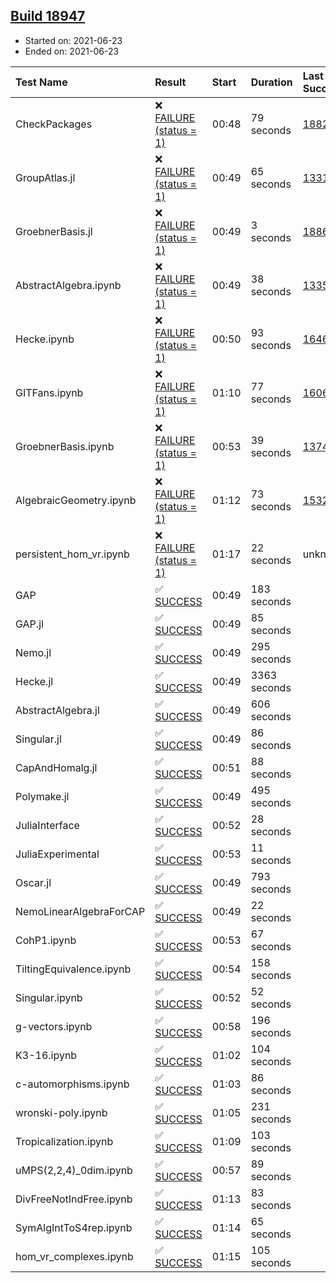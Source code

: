 ## [Build 18947](https://oscarci.mathematik.uni-kl.de/job/oscar/18947/)

* Started on: 2021-06-23
* Ended on: 2021-06-23

| Test Name    | Result | Start | Duration | Last Success | First Failure |
|:-------------|:-------|:------|:---------|:-------------|:--------------|
| CheckPackages | ❌ [FAILURE (status = 1)](https://oscarci.mathematik.uni-kl.de/job/oscar/18947/artifact/logs/build-18947/CheckPackages.log) | 00:48 | 79 seconds | [18822](https://oscarci.mathematik.uni-kl.de/job/oscar/18822/) | [18823](https://oscarci.mathematik.uni-kl.de/job/oscar/18823/) |
| GroupAtlas.jl | ❌ [FAILURE (status = 1)](https://oscarci.mathematik.uni-kl.de/job/oscar/18947/artifact/logs/build-18947/GroupAtlas.jl.log) | 00:49 | 65 seconds | [13311](https://oscarci.mathematik.uni-kl.de/job/oscar/13311/) | [13312](https://oscarci.mathematik.uni-kl.de/job/oscar/13312/) |
| GroebnerBasis.jl | ❌ [FAILURE (status = 1)](https://oscarci.mathematik.uni-kl.de/job/oscar/18947/artifact/logs/build-18947/GroebnerBasis.jl.log) | 00:49 | 3 seconds | [18864](https://oscarci.mathematik.uni-kl.de/job/oscar/18864/) | [18865](https://oscarci.mathematik.uni-kl.de/job/oscar/18865/) |
| AbstractAlgebra.ipynb | ❌ [FAILURE (status = 1)](https://oscarci.mathematik.uni-kl.de/job/oscar/18947/artifact/logs/build-18947/AbstractAlgebra.ipynb.log) | 00:49 | 38 seconds | [13355](https://oscarci.mathematik.uni-kl.de/job/oscar/13355/) | [13356](https://oscarci.mathematik.uni-kl.de/job/oscar/13356/) |
| Hecke.ipynb | ❌ [FAILURE (status = 1)](https://oscarci.mathematik.uni-kl.de/job/oscar/18947/artifact/logs/build-18947/Hecke.ipynb.log) | 00:50 | 93 seconds | [16463](https://oscarci.mathematik.uni-kl.de/job/oscar/16463/) | [16464](https://oscarci.mathematik.uni-kl.de/job/oscar/16464/) |
| GITFans.ipynb | ❌ [FAILURE (status = 1)](https://oscarci.mathematik.uni-kl.de/job/oscar/18947/artifact/logs/build-18947/GITFans.ipynb.log) | 01:10 | 77 seconds | [16068](https://oscarci.mathematik.uni-kl.de/job/oscar/16068/) | [16069](https://oscarci.mathematik.uni-kl.de/job/oscar/16069/) |
| GroebnerBasis.ipynb | ❌ [FAILURE (status = 1)](https://oscarci.mathematik.uni-kl.de/job/oscar/18947/artifact/logs/build-18947/GroebnerBasis.ipynb.log) | 00:53 | 39 seconds | [13748](https://oscarci.mathematik.uni-kl.de/job/oscar/13748/) | [13749](https://oscarci.mathematik.uni-kl.de/job/oscar/13749/) |
| AlgebraicGeometry.ipynb | ❌ [FAILURE (status = 1)](https://oscarci.mathematik.uni-kl.de/job/oscar/18947/artifact/logs/build-18947/AlgebraicGeometry.ipynb.log) | 01:12 | 73 seconds | [15322](https://oscarci.mathematik.uni-kl.de/job/oscar/15322/) | [15323](https://oscarci.mathematik.uni-kl.de/job/oscar/15323/) |
| persistent_hom_vr.ipynb | ❌ [FAILURE (status = 1)](https://oscarci.mathematik.uni-kl.de/job/oscar/18947/artifact/logs/build-18947/persistent_hom_vr.ipynb.log) | 01:17 | 22 seconds | unknown | unknown |
| GAP | ✅ [SUCCESS](https://oscarci.mathematik.uni-kl.de/job/oscar/18947/artifact/logs/build-18947/GAP.log) | 00:49 | 183 seconds |  |  |
| GAP.jl | ✅ [SUCCESS](https://oscarci.mathematik.uni-kl.de/job/oscar/18947/artifact/logs/build-18947/GAP.jl.log) | 00:49 | 85 seconds |  |  |
| Nemo.jl | ✅ [SUCCESS](https://oscarci.mathematik.uni-kl.de/job/oscar/18947/artifact/logs/build-18947/Nemo.jl.log) | 00:49 | 295 seconds |  |  |
| Hecke.jl | ✅ [SUCCESS](https://oscarci.mathematik.uni-kl.de/job/oscar/18947/artifact/logs/build-18947/Hecke.jl.log) | 00:49 | 3363 seconds |  |  |
| AbstractAlgebra.jl | ✅ [SUCCESS](https://oscarci.mathematik.uni-kl.de/job/oscar/18947/artifact/logs/build-18947/AbstractAlgebra.jl.log) | 00:49 | 606 seconds |  |  |
| Singular.jl | ✅ [SUCCESS](https://oscarci.mathematik.uni-kl.de/job/oscar/18947/artifact/logs/build-18947/Singular.jl.log) | 00:49 | 86 seconds |  |  |
| CapAndHomalg.jl | ✅ [SUCCESS](https://oscarci.mathematik.uni-kl.de/job/oscar/18947/artifact/logs/build-18947/CapAndHomalg.jl.log) | 00:51 | 88 seconds |  |  |
| Polymake.jl | ✅ [SUCCESS](https://oscarci.mathematik.uni-kl.de/job/oscar/18947/artifact/logs/build-18947/Polymake.jl.log) | 00:49 | 495 seconds |  |  |
| JuliaInterface | ✅ [SUCCESS](https://oscarci.mathematik.uni-kl.de/job/oscar/18947/artifact/logs/build-18947/JuliaInterface.log) | 00:52 | 28 seconds |  |  |
| JuliaExperimental | ✅ [SUCCESS](https://oscarci.mathematik.uni-kl.de/job/oscar/18947/artifact/logs/build-18947/JuliaExperimental.log) | 00:53 | 11 seconds |  |  |
| Oscar.jl | ✅ [SUCCESS](https://oscarci.mathematik.uni-kl.de/job/oscar/18947/artifact/logs/build-18947/Oscar.jl.log) | 00:49 | 793 seconds |  |  |
| NemoLinearAlgebraForCAP | ✅ [SUCCESS](https://oscarci.mathematik.uni-kl.de/job/oscar/18947/artifact/logs/build-18947/NemoLinearAlgebraForCAP.log) | 00:49 | 22 seconds |  |  |
| CohP1.ipynb | ✅ [SUCCESS](https://oscarci.mathematik.uni-kl.de/job/oscar/18947/artifact/logs/build-18947/CohP1.ipynb.log) | 00:53 | 67 seconds |  |  |
| TiltingEquivalence.ipynb | ✅ [SUCCESS](https://oscarci.mathematik.uni-kl.de/job/oscar/18947/artifact/logs/build-18947/TiltingEquivalence.ipynb.log) | 00:54 | 158 seconds |  |  |
| Singular.ipynb | ✅ [SUCCESS](https://oscarci.mathematik.uni-kl.de/job/oscar/18947/artifact/logs/build-18947/Singular.ipynb.log) | 00:52 | 52 seconds |  |  |
| g-vectors.ipynb | ✅ [SUCCESS](https://oscarci.mathematik.uni-kl.de/job/oscar/18947/artifact/logs/build-18947/g-vectors.ipynb.log) | 00:58 | 196 seconds |  |  |
| K3-16.ipynb | ✅ [SUCCESS](https://oscarci.mathematik.uni-kl.de/job/oscar/18947/artifact/logs/build-18947/K3-16.ipynb.log) | 01:02 | 104 seconds |  |  |
| c-automorphisms.ipynb | ✅ [SUCCESS](https://oscarci.mathematik.uni-kl.de/job/oscar/18947/artifact/logs/build-18947/c-automorphisms.ipynb.log) | 01:03 | 86 seconds |  |  |
| wronski-poly.ipynb | ✅ [SUCCESS](https://oscarci.mathematik.uni-kl.de/job/oscar/18947/artifact/logs/build-18947/wronski-poly.ipynb.log) | 01:05 | 231 seconds |  |  |
| Tropicalization.ipynb | ✅ [SUCCESS](https://oscarci.mathematik.uni-kl.de/job/oscar/18947/artifact/logs/build-18947/Tropicalization.ipynb.log) | 01:09 | 103 seconds |  |  |
| uMPS(2,2,4)_0dim.ipynb | ✅ [SUCCESS](https://oscarci.mathematik.uni-kl.de/job/oscar/18947/artifact/logs/build-18947/uMPS-2-2-4-_0dim.ipynb.log) | 00:57 | 89 seconds |  |  |
| DivFreeNotIndFree.ipynb | ✅ [SUCCESS](https://oscarci.mathematik.uni-kl.de/job/oscar/18947/artifact/logs/build-18947/DivFreeNotIndFree.ipynb.log) | 01:13 | 83 seconds |  |  |
| SymAlgIntToS4rep.ipynb | ✅ [SUCCESS](https://oscarci.mathematik.uni-kl.de/job/oscar/18947/artifact/logs/build-18947/SymAlgIntToS4rep.ipynb.log) | 01:14 | 65 seconds |  |  |
| hom_vr_complexes.ipynb | ✅ [SUCCESS](https://oscarci.mathematik.uni-kl.de/job/oscar/18947/artifact/logs/build-18947/hom_vr_complexes.ipynb.log) | 01:15 | 105 seconds |  |  |
